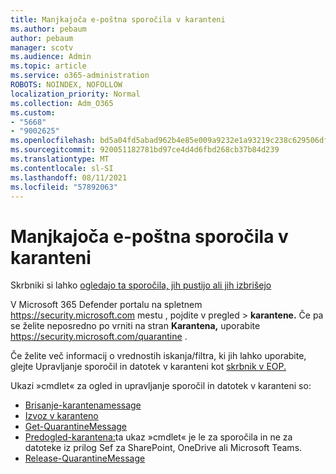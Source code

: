 ```yaml
---
title: Manjkajoča e-poštna sporočila v karanteni
ms.author: pebaum
author: pebaum
manager: scotv
ms.audience: Admin
ms.topic: article
ms.service: o365-administration
ROBOTS: NOINDEX, NOFOLLOW
localization_priority: Normal
ms.collection: Adm_O365
ms.custom:
- "5668"
- "9002625"
ms.openlocfilehash: bd5a04fd5abad962b4e85e009a9232e1a93219c238c629506df5cfb034453df2
ms.sourcegitcommit: 920051182781bd97ce4d4d6fbd268cb37b84d239
ms.translationtype: MT
ms.contentlocale: sl-SI
ms.lasthandoff: 08/11/2021
ms.locfileid: "57892063"
---
```

# <a name="missing-emails-in-quarantine"></a>Manjkajoča e-poštna sporočila v karanteni

Skrbniki si lahko [ogledajo ta sporočila, jih pustijo ali jih izbrišejo](https://docs.microsoft.com/microsoft-365/security/office-365-security/manage-quarantined-messages-and-files)

V Microsoft 365 Defender portalu na spletnem <https://security.microsoft.com> mestu , pojdite v pregled  \> **karantene.** Če pa se želite neposredno po vrniti na stran **Karantena,** uporabite <https://security.microsoft.com/quarantine> .  

Če želite več informacij o vrednostih iskanja/filtra, ki jih lahko uporabite, glejte Upravljanje sporočil in datotek v karanteni kot [skrbnik v EOP.](https://docs.microsoft.com/microsoft-365/security/office-365-security/manage-quarantined-messages-and-files)

Ukazi »cmdlet« za ogled in upravljanje sporočil in datotek v karanteni so:

- [Brisanje-karantenamessage](https://docs.microsoft.com/powershell/module/exchange/delete-quarantinemessage)
- [Izvoz v karanteno](https://docs.microsoft.com/powershell/module/exchange/export-quarantinemessage)
- [Get-QuarantineMessage](https://docs.microsoft.com/powershell/module/exchange/get-quarantinemessage)
- [Predogled-karantena:](https://docs.microsoft.com/powershell/module/exchange/preview-quarantinemessage)ta ukaz »cmdlet« je le za sporočila in ne za datoteke iz prilog Sef za SharePoint, OneDrive ali Microsoft Teams.
- [Release-QuarantineMessage](https://docs.microsoft.com/powershell/module/exchange/release-quarantinemessage)
